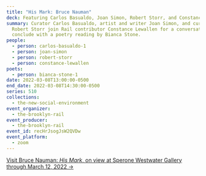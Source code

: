 ```yaml
---
title: "His Mark: Bruce Nauman"
deck: Featuring Carlos Basualdo, Joan Simon, Robert Storr, and Constance Lewallen
summary: Curator Carlos Basualdo, artist and writer Joan Simon, and curator
  Robert Storr join Rail contributor Constance Lewallen for a conversation. We
  conclude with a poetry reading by Bianca Stone.
people:
  - person: carlos-basualdo-1
  - person: joan-simon
  - person: robert-storr
  - person: constance-lewallen
poets:
  - person: bianca-stone-1
date: 2022-03-08T13:00:00-0500
end_date: 2022-03-08T14:30:00-0500
series: 510
collections:
  - the-new-social-environment
event_organizer:
  - the-brooklyn-rail
event_producer:
  - the-brooklyn-rail
event_id: recHrJsogJsW2QVDw
event_platform:
  - zoom
---
```

[Visit Bruce Nauman: *His Mark*, on view at Sperone Westwater Gallery through March 12, 2022 →](https://www.speronewestwater.com/exhibitions/bruce-nauman17#tab:slideshow)